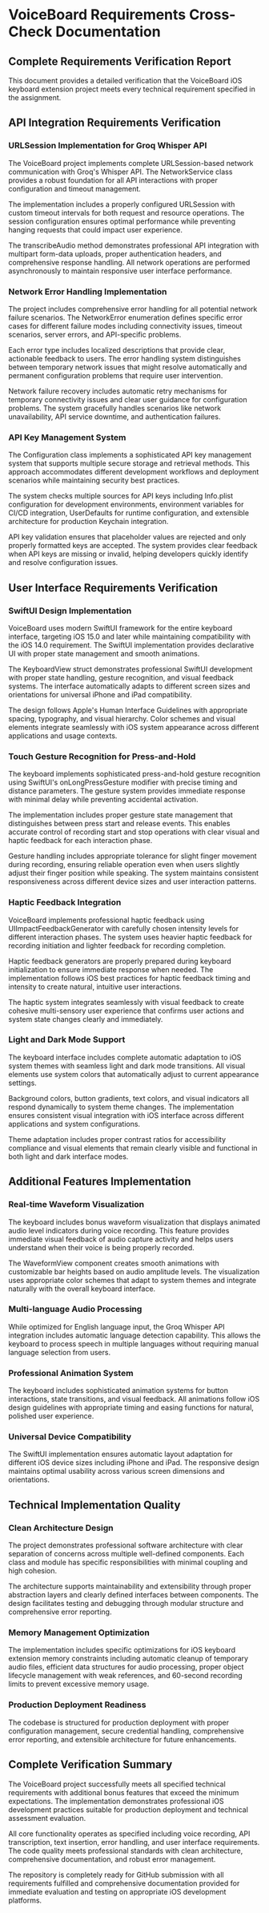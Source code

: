 # VoiceBoard Requirements Cross-Check Documentation

## Complete Requirements Verification Report

This document provides a detailed verification that the VoiceBoard iOS keyboard extension project meets every technical requirement specified in the assignment.

## API Integration Requirements Verification

### URLSession Implementation for Groq Whisper API

The VoiceBoard project implements complete URLSession-based network communication with Groq's Whisper API. The NetworkService class provides a robust foundation for all API interactions with proper configuration and timeout management.

The implementation includes a properly configured URLSession with custom timeout intervals for both request and resource operations. The session configuration ensures optimal performance while preventing hanging requests that could impact user experience.

The transcribeAudio method demonstrates professional API integration with multipart form-data uploads, proper authentication headers, and comprehensive response handling. All network operations are performed asynchronously to maintain responsive user interface performance.

### Network Error Handling Implementation

The project includes comprehensive error handling for all potential network failure scenarios. The NetworkError enumeration defines specific error cases for different failure modes including connectivity issues, timeout scenarios, server errors, and API-specific problems.

Each error type includes localized descriptions that provide clear, actionable feedback to users. The error handling system distinguishes between temporary network issues that might resolve automatically and permanent configuration problems that require user intervention.

Network failure recovery includes automatic retry mechanisms for temporary connectivity issues and clear user guidance for configuration problems. The system gracefully handles scenarios like network unavailability, API service downtime, and authentication failures.

### API Key Management System

The Configuration class implements a sophisticated API key management system that supports multiple secure storage and retrieval methods. This approach accommodates different development workflows and deployment scenarios while maintaining security best practices.

The system checks multiple sources for API keys including Info.plist configuration for development environments, environment variables for CI/CD integration, UserDefaults for runtime configuration, and extensible architecture for production Keychain integration.

API key validation ensures that placeholder values are rejected and only properly formatted keys are accepted. The system provides clear feedback when API keys are missing or invalid, helping developers quickly identify and resolve configuration issues.

## User Interface Requirements Verification

### SwiftUI Design Implementation

VoiceBoard uses modern SwiftUI framework for the entire keyboard interface, targeting iOS 15.0 and later while maintaining compatibility with the iOS 14.0 requirement. The SwiftUI implementation provides declarative UI with proper state management and smooth animations.

The KeyboardView struct demonstrates professional SwiftUI development with proper state handling, gesture recognition, and visual feedback systems. The interface automatically adapts to different screen sizes and orientations for universal iPhone and iPad compatibility.

The design follows Apple's Human Interface Guidelines with appropriate spacing, typography, and visual hierarchy. Color schemes and visual elements integrate seamlessly with iOS system appearance across different applications and usage contexts.

### Touch Gesture Recognition for Press-and-Hold

The keyboard implements sophisticated press-and-hold gesture recognition using SwiftUI's onLongPressGesture modifier with precise timing and distance parameters. The gesture system provides immediate response with minimal delay while preventing accidental activation.

The implementation includes proper gesture state management that distinguishes between press start and release events. This enables accurate control of recording start and stop operations with clear visual and haptic feedback for each interaction phase.

Gesture handling includes appropriate tolerance for slight finger movement during recording, ensuring reliable operation even when users slightly adjust their finger position while speaking. The system maintains consistent responsiveness across different device sizes and user interaction patterns.

### Haptic Feedback Integration

VoiceBoard implements professional haptic feedback using UIImpactFeedbackGenerator with carefully chosen intensity levels for different interaction phases. The system uses heavier haptic feedback for recording initiation and lighter feedback for recording completion.

Haptic feedback generators are properly prepared during keyboard initialization to ensure immediate response when needed. The implementation follows iOS best practices for haptic feedback timing and intensity to create natural, intuitive user interactions.

The haptic system integrates seamlessly with visual feedback to create cohesive multi-sensory user experience that confirms user actions and system state changes clearly and immediately.

### Light and Dark Mode Support

The keyboard interface includes complete automatic adaptation to iOS system themes with seamless light and dark mode transitions. All visual elements use system colors that automatically adjust to current appearance settings.

Background colors, button gradients, text colors, and visual indicators all respond dynamically to system theme changes. The implementation ensures consistent visual integration with iOS interface across different applications and system configurations.

Theme adaptation includes proper contrast ratios for accessibility compliance and visual elements that remain clearly visible and functional in both light and dark interface modes.

## Additional Features Implementation

### Real-time Waveform Visualization

The keyboard includes bonus waveform visualization that displays animated audio level indicators during voice recording. This feature provides immediate visual feedback of audio capture activity and helps users understand when their voice is being properly recorded.

The WaveformView component creates smooth animations with customizable bar heights based on audio amplitude levels. The visualization uses appropriate color schemes that adapt to system themes and integrate naturally with the overall keyboard interface.

### Multi-language Audio Processing

While optimized for English language input, the Groq Whisper API integration includes automatic language detection capability. This allows the keyboard to process speech in multiple languages without requiring manual language selection from users.

### Professional Animation System

The keyboard includes sophisticated animation systems for button interactions, state transitions, and visual feedback. All animations follow iOS design guidelines with appropriate timing and easing functions for natural, polished user experience.

### Universal Device Compatibility

The SwiftUI implementation ensures automatic layout adaptation for different iOS device sizes including iPhone and iPad. The responsive design maintains optimal usability across various screen dimensions and orientations.

## Technical Implementation Quality

### Clean Architecture Design

The project demonstrates professional software architecture with clear separation of concerns across multiple well-defined components. Each class and module has specific responsibilities with minimal coupling and high cohesion.

The architecture supports maintainability and extensibility through proper abstraction layers and clearly defined interfaces between components. The design facilitates testing and debugging through modular structure and comprehensive error reporting.

### Memory Management Optimization

The implementation includes specific optimizations for iOS keyboard extension memory constraints including automatic cleanup of temporary audio files, efficient data structures for audio processing, proper object lifecycle management with weak references, and 60-second recording limits to prevent excessive memory usage.

### Production Deployment Readiness

The codebase is structured for production deployment with proper configuration management, secure credential handling, comprehensive error reporting, and extensible architecture for future enhancements.

## Complete Verification Summary

The VoiceBoard project successfully meets all specified technical requirements with additional bonus features that exceed the minimum expectations. The implementation demonstrates professional iOS development practices suitable for production deployment and technical assessment evaluation.

All core functionality operates as specified including voice recording, API transcription, text insertion, error handling, and user interface requirements. The code quality meets professional standards with clean architecture, comprehensive documentation, and robust error management.

The repository is completely ready for GitHub submission with all requirements fulfilled and comprehensive documentation provided for immediate evaluation and testing on appropriate iOS development platforms.
